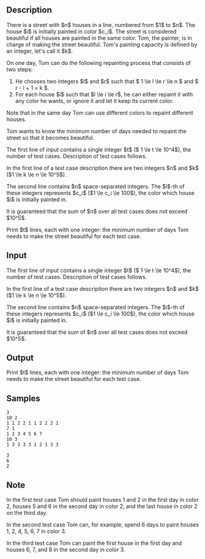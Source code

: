 ## Description

<div><p>There is a street with $n$ houses in a line, numbered from $1$ to $n$. The house $i$ is initially painted in color $c_i$. The street is considered beautiful if all houses are painted in the same color. Tom, the painter, is in charge of making the street beautiful. Tom's painting capacity is defined by an integer, let's call it $k$.</p><p>On one day, Tom can do the following repainting process that consists of two steps: </p><ol> <li> He chooses two integers $l$ and $r$ such that $ 1 \le l \le r \le n $ and $ r - l + 1 = k $. </li><li> For each house $i$ such that $l \le i \le r$, he can either repaint it with any color he wants, or ignore it and let it keep its current color. </li></ol><p>Note that in the same day Tom can use different colors to repaint different houses.</p><p>Tom wants to know the minimum number of days needed to repaint the street so that it becomes beautiful.</p></div><div class="input-specification"><p>The first line of input contains a single integer $t$ ($ 1 \le t \le 10^4$), the number of test cases. Description of test cases follows.</p><p>In the first line of a test case description there are two integers $n$ and $k$ ($1 \le k \le n \le 10^5$).</p><p>The second line contains $n$ space-separated integers. The $i$-th of these integers represents $c_i$ ($1 \le c_i \le 100$), the color which house $i$ is initially painted in.</p><p>It is guaranteed that the sum of $n$ over all test cases does not exceed $10^5$.</p></div><div class="output-specification"><p>Print $t$ lines, each with one integer: the minimum number of days Tom needs to make the street beautiful for each test case. </p></div>

## Input

<p>The first line of input contains a single integer $t$ ($ 1 \le t \le 10^4$), the number of test cases. Description of test cases follows.</p><p>In the first line of a test case description there are two integers $n$ and $k$ ($1 \le k \le n \le 10^5$).</p><p>The second line contains $n$ space-separated integers. The $i$-th of these integers represents $c_i$ ($1 \le c_i \le 100$), the color which house $i$ is initially painted in.</p><p>It is guaranteed that the sum of $n$ over all test cases does not exceed $10^5$.</p>

## Output

<p>Print $t$ lines, each with one integer: the minimum number of days Tom needs to make the street beautiful for each test case. </p>

## Samples

```input1
3
10 2
1 1 2 2 1 1 2 2 2 1
7 1
1 2 3 4 5 6 7
10 3
1 3 3 3 3 1 2 1 3 3
```

```output1
3
6
2
```




## Note

<p>In the first test case Tom should paint houses 1 and 2 in the first day in color 2, houses 5 and 6 in the second day in color 2, and the last house in color 2 on the third day.</p><p>In the second test case Tom can, for example, spend 6 days to paint houses 1, 2, 4, 5, 6, 7 in color 3.</p><p>In the third test case Tom can paint the first house in the first day and houses 6, 7, and 8 in the second day in color 3.</p>
